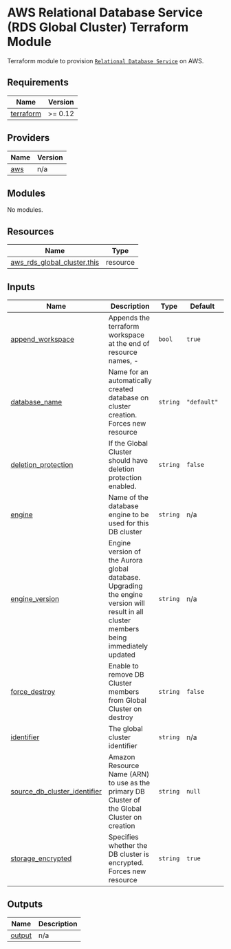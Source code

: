 # AWS Relational Database Service (RDS Global Cluster) Terraform Module

Terraform module to provision [`Relational Database Service`](https://aws.amazon.com/rds/) on AWS.

<!-- BEGINNING OF PRE-COMMIT-TERRAFORM DOCS HOOK -->
## Requirements

| Name | Version |
|------|---------|
| <a name="requirement_terraform"></a> [terraform](#requirement\_terraform) | >= 0.12 |

## Providers

| Name | Version |
|------|---------|
| <a name="provider_aws"></a> [aws](#provider\_aws) | n/a |

## Modules

No modules.

## Resources

| Name | Type |
|------|------|
| [aws_rds_global_cluster.this](https://registry.terraform.io/providers/hashicorp/aws/latest/docs/resources/rds_global_cluster) | resource |

## Inputs

| Name | Description | Type | Default | Required |
|------|-------------|------|---------|:--------:|
| <a name="input_append_workspace"></a> [append\_workspace](#input\_append\_workspace) | Appends the terraform workspace at the end of resource names, <identifier>-<worspace> | `bool` | `true` | no |
| <a name="input_database_name"></a> [database\_name](#input\_database\_name) | Name for an automatically created database on cluster creation. Forces new resource | `string` | `"default"` | no |
| <a name="input_deletion_protection"></a> [deletion\_protection](#input\_deletion\_protection) | If the Global Cluster should have deletion protection enabled. | `string` | `false` | no |
| <a name="input_engine"></a> [engine](#input\_engine) | Name of the database engine to be used for this DB cluster | `string` | n/a | yes |
| <a name="input_engine_version"></a> [engine\_version](#input\_engine\_version) | Engine version of the Aurora global database. Upgrading the engine version will result in all cluster members being immediately updated | `string` | n/a | yes |
| <a name="input_force_destroy"></a> [force\_destroy](#input\_force\_destroy) | Enable to remove DB Cluster members from Global Cluster on destroy | `string` | `false` | no |
| <a name="input_identifier"></a> [identifier](#input\_identifier) | The global cluster identifier | `string` | n/a | yes |
| <a name="input_source_db_cluster_identifier"></a> [source\_db\_cluster\_identifier](#input\_source\_db\_cluster\_identifier) | Amazon Resource Name (ARN) to use as the primary DB Cluster of the Global Cluster on creation | `string` | `null` | no |
| <a name="input_storage_encrypted"></a> [storage\_encrypted](#input\_storage\_encrypted) | Specifies whether the DB cluster is encrypted. Forces new resource | `string` | `true` | no |

## Outputs

| Name | Description |
|------|-------------|
| <a name="output_output"></a> [output](#output\_output) | n/a |
<!-- END OF PRE-COMMIT-TERRAFORM DOCS HOOK -->